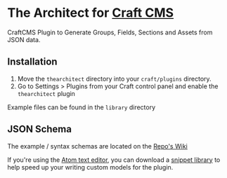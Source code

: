 # The Architect for [Craft CMS](http://buildwithcraft.com/)

CraftCMS Plugin to Generate Groups, Fields, Sections and Assets from JSON data.

## Installation
1. Move the `thearchitect` directory into your `craft/plugins` directory.
2. Go to Settings &gt; Plugins from your Craft control panel and enable the `thearchitect` plugin

Example files can be found in the `library` directory

## JSON Schema
The example / syntax schemas are located on the [Repo's Wiki](https://github.com/Pennebaker/craftcms-thearchitect/wiki)

If you're using the [Atom text editor](https://atom.io/), you can download a [snippet library](https://github.com/Emkaytoo/craft-json-snippets) to help speed up your writing custom models for the plugin.
